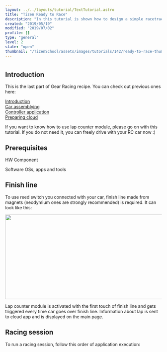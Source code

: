```yaml
---
layout: ../../layouts/tutorial/TextTutorial.astro
title: "Tizen Ready to Race"
description: "In this tutorial is shown how to design a simple racetrack for cars and count laps."
created: "2019/05/19"
modified: "2019/07/02"
profile: []
type: "general"
level: 2
state: "open"
thumbnail: "/TizenSchool/assets/images/tutorials/142/ready-to-race-thumbnail.jpg"
---
```


#

## Introduction

This is the last part of Gear Racing recipe. You can check out previous ones here:

[Introduction](https://samsung.github.io/TizenSchool/tutorial/141)<br/>[Car assemblying](https://samsung.github.io/TizenSchool/tutorial/134)<br/>[Controller application](https://samsung.github.io/TizenSchool/tutorial/135)<br/>[Preparing cloud](https://samsung.github.io/TizenSchool/tutorial/140/contents/1)

If you want to know how to use lap counter module, please go on with this tutorial. If you do not need it, you can freely drive with your RC car now :)

## Prerequisites

HW Component

Software OSs, apps and tools

## Finish line

To use reed switch you connected with your car, finish line made from magnets (neodymium ones are strongly recommended) is required. It can look like this:

<img src="/TizenSchool/assets/images/tutorials/142/meta.jpg" style="height:272px; width:1080px"/>

Lap counter module is activated with the first touch of finish line and gets triggered every time car goes over finish line. Information about lap is sent to cloud app and is displayed on the main page.

## Racing session

To run a racing session, follow this order of application execution:
